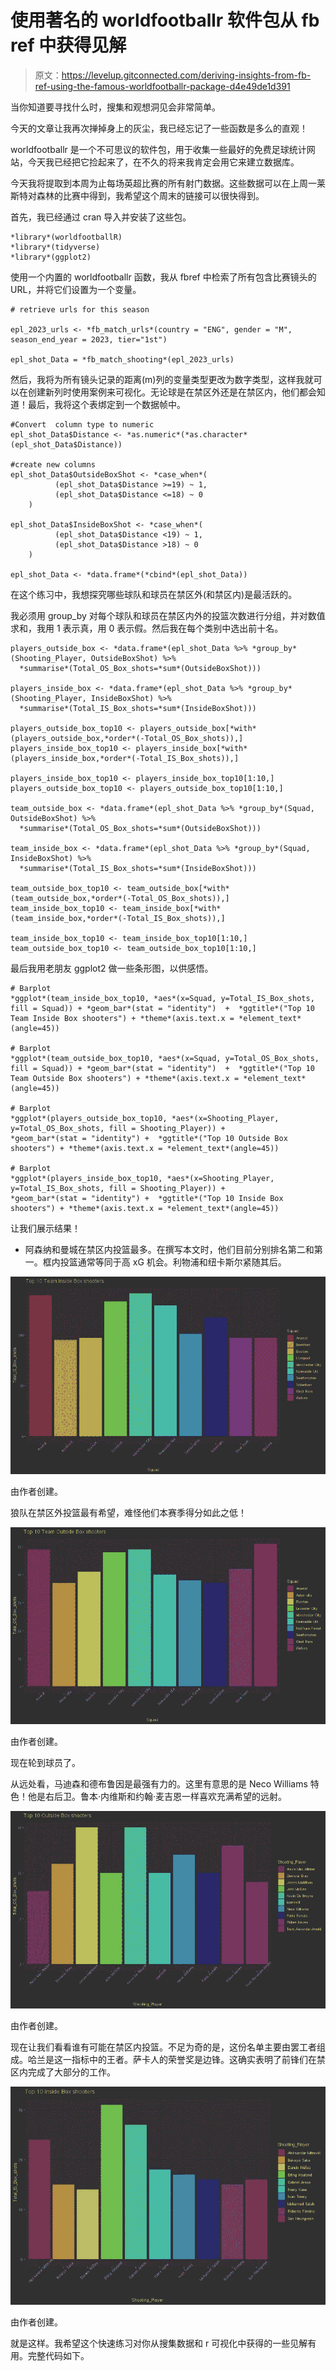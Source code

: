 # 使用著名的 worldfootballr 软件包从 fb ref 中获得见解

> 原文：<https://levelup.gitconnected.com/deriving-insights-from-fb-ref-using-the-famous-worldfootballr-package-d4e49de1d391>

当你知道要寻找什么时，搜集和观想洞见会非常简单。

今天的文章让我再次掸掉身上的灰尘，我已经忘记了一些函数是多么的直观！

worldfootballr 是一个不可思议的软件包，用于收集一些最好的免费足球统计网站，今天我已经把它捡起来了，在不久的将来我肯定会用它来建立数据库。

今天我将提取到本周为止每场英超比赛的所有射门数据。这些数据可以在上周一莱斯特对森林的比赛中得到，我希望这个周末的链接可以很快得到。

首先，我已经通过 cran 导入并安装了这些包。

```
*library*(worldfootballR)
*library*(tidyverse)
*library*(ggplot2)
```

使用一个内置的 worldfootballr 函数，我从 fbref 中检索了所有包含比赛镜头的 URL，并将它们设置为一个变量。

```
# retrieve urls for this season

epl_2023_urls <- *fb_match_urls*(country = "ENG", gender = "M", season_end_year = 2023, tier="1st")

epl_shot_Data = *fb_match_shooting*(epl_2023_urls)
```

然后，我将为所有镜头记录的距离(m)列的变量类型更改为数字类型，这样我就可以在创建新列时使用案例来可视化。无论球是在禁区外还是在禁区内，他们都会知道！最后，我将这个表绑定到一个数据帧中。

```
#Convert  column type to numeric
epl_shot_Data$Distance <- *as.numeric*(*as.character*(epl_shot_Data$Distance))

#create new columns
epl_shot_Data$OutsideBoxShot <- *case_when*(
          (epl_shot_Data$Distance >=19) ~ 1,
          (epl_shot_Data$Distance <=18) ~ 0
    )

epl_shot_Data$InsideBoxShot <- *case_when*(
          (epl_shot_Data$Distance <19) ~ 1,
          (epl_shot_Data$Distance >18) ~ 0
    )

epl_shot_Data <- *data.frame*(*cbind*(epl_shot_Data))
```

在这个练习中，我想探究哪些球队和球员在禁区外(和禁区内)是最活跃的。

我必须用 group_by 对每个球队和球员在禁区内外的投篮次数进行分组，并对数值求和，我用 1 表示真，用 0 表示假。然后我在每个类别中选出前十名。

```
players_outside_box <- *data.frame*(epl_shot_Data %>% *group_by*(Shooting_Player, OutsideBoxShot) %>%
  *summarise*(Total_OS_Box_shots=*sum*(OutsideBoxShot)))

players_inside_box <- *data.frame*(epl_shot_Data %>% *group_by*(Shooting_Player, InsideBoxShot) %>%
  *summarise*(Total_IS_Box_shots=*sum*(InsideBoxShot)))

players_outside_box_top10 <- players_outside_box[*with*(players_outside_box,*order*(-Total_OS_Box_shots)),]
players_inside_box_top10 <- players_inside_box[*with*(players_inside_box,*order*(-Total_IS_Box_shots)),]

players_inside_box_top10 <- players_inside_box_top10[1:10,]
players_outside_box_top10 <- players_outside_box_top10[1:10,]

team_outside_box <- *data.frame*(epl_shot_Data %>% *group_by*(Squad, OutsideBoxShot) %>%
  *summarise*(Total_OS_Box_shots=*sum*(OutsideBoxShot)))

team_inside_box <- *data.frame*(epl_shot_Data %>% *group_by*(Squad, InsideBoxShot) %>%
  *summarise*(Total_IS_Box_shots=*sum*(InsideBoxShot)))

team_outside_box_top10 <- team_outside_box[*with*(team_outside_box,*order*(-Total_OS_Box_shots)),]
team_inside_box_top10 <- team_inside_box[*with*(team_inside_box,*order*(-Total_IS_Box_shots)),]

team_inside_box_top10 <- team_inside_box_top10[1:10,]
team_outside_box_top10 <- team_outside_box_top10[1:10,]
```

最后我用老朋友 ggplot2 做一些条形图，以供感悟。

```
# Barplot
*ggplot*(team_inside_box_top10, *aes*(x=Squad, y=Total_IS_Box_shots, fill = Squad)) + *geom_bar*(stat = "identity")  +  *ggtitle*("Top 10 Team Inside Box shooters") + *theme*(axis.text.x = *element_text*(angle=45))

# Barplot
*ggplot*(team_outside_box_top10, *aes*(x=Squad, y=Total_OS_Box_shots, fill = Squad)) + *geom_bar*(stat = "identity")  +  *ggtitle*("Top 10 Team Outside Box shooters") + *theme*(axis.text.x = *element_text*(angle=45))

# Barplot
*ggplot*(players_outside_box_top10, *aes*(x=Shooting_Player, y=Total_OS_Box_shots, fill = Shooting_Player)) +
*geom_bar*(stat = "identity") +  *ggtitle*("Top 10 Outside Box shooters") + *theme*(axis.text.x = *element_text*(angle=45))

# Barplot
*ggplot*(players_inside_box_top10, *aes*(x=Shooting_Player, y=Total_IS_Box_shots, fill = Shooting_Player)) +
*geom_bar*(stat = "identity") +  *ggtitle*("Top 10 Inside Box shooters") + *theme*(axis.text.x = *element_text*(angle=45))
```

让我们展示结果！

*   阿森纳和曼城在禁区内投篮最多。在撰写本文时，他们目前分别排名第二和第一。框内投篮通常等同于高 xG 机会。利物浦和纽卡斯尔紧随其后。

![](img/232bcb0370a6ba0513b9fb4bd6fc3960.png)

由作者创建。

狼队在禁区外投篮最有希望，难怪他们本赛季得分如此之低！

![](img/007024d68c799698618c03ad8e89893c.png)

由作者创建。

现在轮到球员了。

从远处看，马迪森和德布鲁因是最强有力的。这里有意思的是 Neco Williams 特色！他是右后卫。鲁本·内维斯和约翰·麦吉恩一样喜欢充满希望的远射。

![](img/93d80c83e497c15eed404122489730e1.png)

由作者创建。

现在让我们看看谁有可能在禁区内投篮。不足为奇的是，这份名单主要由罢工者组成。哈兰是这一指标中的王者。萨卡人的荣誉奖是边锋。这确实表明了前锋们在禁区内完成了大部分的工作。

![](img/9004903f3c7f9b24b88d8bd82ac8d0ae.png)

由作者创建。

就是这样。我希望这个快速练习对你从搜集数据和 r 可视化中获得的一些见解有用。完整代码如下。